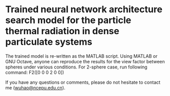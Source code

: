 # Trained neural network architecture search model for the particle thermal radiation in dense particulate systems
The trained model is re-written as the MATLAB script. Using MATLAB or GNU Octave, anyone can reproduce the results for the view factor between spheres under various conditions.
For 2-sphere case, 
run following command:
F2([0 0 0 2 0 0])

If you have any questions or comments, please do not hesitate to contact me (wuhao@ncepu.edu.cn).
